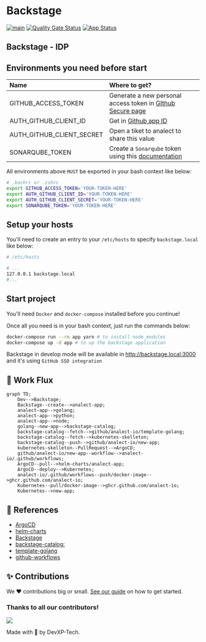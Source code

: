 # Backstage

[![main](https://github.com/analect-io/backstage/actions/workflows/main.yml/badge.svg)](https://github.com/analect-io/backstage/actions/workflows/main.yml)
[![Quality Gate Status](https://sonar.analect.com/api/project_badges/measure?project=backstage&metric=alert_status&token=6b826098cc984faf7c32b5f980fc84ac0e3b2880)](https://sonar.analect.com/dashboard?id=backstage)
[![App Status](https://argocd.analect.com/api/badge?name=backstage-prd&revision=true)](https://argocd.analect.com/applications/backstage-prd)

## Backstage - IDP

## Environments you need before start

| Name                      | Where to get?                                                                                                   |
| :------------------------ | :-------------------------------------------------------------------------------------------------------------- |
| GITHUB_ACCESS_TOKEN       | Generate a new personal access token in [GIthub Secure page](https://github.com/settings/tokens)                |
| AUTH_GITHUB_CLIENT_ID     | Get in [Github app ID](https://github.com/organizations/analect-io/settings/applications/1927877)             |
| AUTH_GITHUB_CLIENT_SECRET | Open a tiket to analect to share this value                                                                       |
| SONARQUBE_TOKEN           | Create a `Sonarqube` token using this [documentation](https://docs.sonarqube.org/latest/user-guide/user-token/) |

All environments above `MUST` be exported in your bash context like below:

```sh
# .bashrc or .zshrc
export GITHUB_ACCESS_TOKEN='YOUR-TOKEN-HERE'
export AUTH_GITHUB_CLIENT_ID='YOUR-TOKEN-HERE'
export AUTH_GITHUB_CLIENT_SECRET='YOUR-TOKEN-HERE'
export SONARQUBE_TOKEN='YOUR-TOKEN-HERE'
```

## Setup your hosts

You'll need to create an entry to your `/etc/hosts` to specify `backstage.local` like below:

```sh
# /etc/hosts

# ...
127.0.0.1 backstage.local
#...

```

## Start project

You'll need `Docker` and `docker-compose` installed before you continue!

Once all you need is in your bash context, just run the commands below:

```sh
docker-compose run --rm app yarn # to install node_modules
docker-compose up -d app # to up the backstage application
```

Backstage in develop mode will be available in <http://backstage.local:3000> and it's using `GitHub SSO integration`


## 🚦 Work Flux

```mermaid
graph TD;
    Dev-->Backstage;
    Backstage--create-->analect-app;
    analect-app-->golang;
    analect-app-->python;
    analect-app-->node;
    golang--new-app-->backstage-catalog;
    backstage-catalog--fetch-->github/analect-io/template-golang;
    backstage-catalog--fetch-->kubernetes-skelleton;
    backstage-catalog--push-->github/analect-io/new-app;
    kubernetes-skelleton--PullRequest-->ArgoCD;
    github/analect-io/new-app--workflow-->analect-io/.github/workflows;
    ArgoCD--pull-->helm-charts/analect-app;
    ArgoCD--deploy-->Kubernetes;
    analect-io/.github/workflows--push/docker-image-->ghcr.github.com/analect-io;
    Kubernetes--pull/docker-image-->ghcr.github.com/analect-io;
    Kubernetes-->new-app;
```

## 🧩 References 

- [ArgoCD](https://github.com/analect-io/gitops)
- [helm-charts](https://github.com/analect-io/helm-charts)
- [Backstage](https://github.com/analect-io/backstage)
- [backstage-catalog:](https://github.com/analect-io/backstage-catalog)
- [template-golang](https://github.com/analect-io/template-golang)
- [github-workflows](https://github.com/analect-io/.github)


## ✨ Contributions

We ❤️ contributions big or small. [See our guide](contributing.md) on how to get started.

### Thanks to all our contributors!

<a href="https://github.com/analect-io/backstage/graphs/contributors">
  <img src="https://contrib.rocks/image?repo=analect-io/backstage" />
</a>

Made with 💜 by DevXP-Tech.
